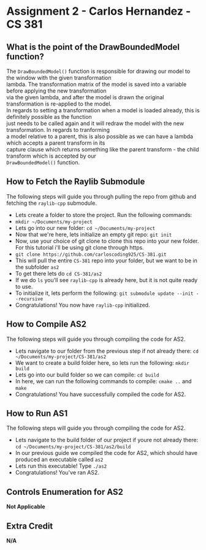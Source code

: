 # Assignment 2 - Carlos Hernandez - CS 381

## What is the point of the DrawBoundedModel function?
The `DrawBoundedModel()` function is responsible for drawing our model to the window with the given transformation <br />
lambda. The transformation matrix of the model is saved into a variable before applying the new transformation <br />
via the given lambda, and after the model is drawn the original transformation is re-applied to the model.  <br />
In regards to setting a transformation when a model is loaded already, this is definitely possible as the function<br />
just needs to be called again and it will redraw the model with the new transformation. In regards to tranforming <br />
a model relative to a parent, this is also possible as we can have a lambda which accepts a parent transform in its <br />
capture clause which returns something like the parent transform - the child transform which is accepted by our <br />
`DrawBoundedModel()` function.

## How to Fetch the Raylib Submodule
The following steps will guide you through pulling the repo from github and fetching the `raylib-cpp` submodule. <br />
- Lets create a folder to store the project. Run the following commands:
- `mkdir ~/Documents/my-project`
- Lets go into our new folder: `cd ~/Documents/my-project`
- Now that we're here, lets initialize an empty git repo: `git init`
- Now, use your choice of git clone to clone this repo into your new folder. For this tutorial i'll be using git clone through https.
- `git clone https://github.com/carloscoding925/CS-381.git`
- This will pull the entire `CS-381` repo into your folder, but we want to be in the subfolder `as2`
- To get there lets do `cd CS-381/as2`
- If we do `ls` you'll see `raylib-cpp` is already here, but it is not quite ready to use.
- To initialize it, lets perform the following: `git submodule update --init --recursive`
- Congratulations! You now have `raylib-cpp` initialized. 

## How to Compile AS2
The following steps will guide you through compiling the code for AS2. <br />
- Lets navigate to our folder from the previous step if not already there: `cd ~/Documents/my-project/CS-381/as2`
- We want to create a build folder here, so lets run the following: `mkdir build`
- Lets go into our build folder so we can compile: `cd build`
- In here, we can run the following commands to compile: `cmake ..` and `make`
- Congratulations! You have successfully compiled the code for AS2.

## How to Run AS1
The following steps will guide you through compiling the code for AS2. <br />
- Lets navigate to the build folder of our project if youre not already there: `cd ~/Documents/my-project/CS-381/as2/build`
- In our previous guide we compiled the code for AS2, which should have produced an executable called `as2`
- Lets run this executable! Type `./as2`
- Congratulations! You've ran AS2.

## Controls Enumeration for AS2
**Not Applicable** <br />

## Extra Credit
**N/A** <br />
